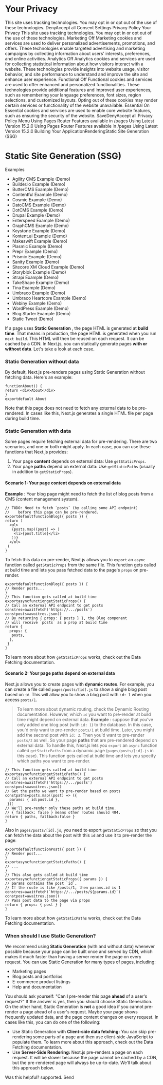 # Your Privacy
This site uses tracking technologies. You may opt in or opt out of the use of these technologies.
DenyAccept all
Consent Settings
Privacy Policy
Your Privacy
This site uses tracking technologies. You may opt in or opt out of the use of these technologies.
Marketing
Off
Marketing cookies and services are used to deliver personalized advertisements, promotions, and offers. These technologies enable targeted advertising and marketing campaigns by collecting information about users' interests, preferences, and online activities. 
Analytics
Off
Analytics cookies and services are used for collecting statistical information about how visitors interact with a website. These technologies provide insights into website usage, visitor behavior, and site performance to understand and improve the site and enhance user experience.
Functional
Off
Functional cookies and services are used to offer enhanced and personalized functionalities. These technologies provide additional features and improved user experiences, such as remembering your language preferences, font sizes, region selections, and customized layouts. Opting out of these cookies may render certain services or functionality of the website unavailable.
Essential
On
Essential cookies and services are used to enable core website features, such as ensuring the security of the website. 
SaveDenyAccept all
Privacy Policy
Menu
Using Pages Router
Features available in /pages
Using Latest Version
15.2.0
Using Pages Router
Features available in /pages
Using Latest Version
15.2.0
Building Your ApplicationRenderingStatic Site Generation (SSG)
# Static Site Generation (SSG)
Examples
  * Agility CMS Example (Demo)
  * Builder.io Example (Demo)
  * ButterCMS Example (Demo)
  * Contentful Example (Demo)
  * Cosmic Example (Demo)
  * DatoCMS Example (Demo)
  * DotCMS Example (Demo)
  * Drupal Example (Demo)
  * Enterspeed Example (Demo)
  * GraphCMS Example (Demo)
  * Keystone Example (Demo)
  * Kontent.ai Example (Demo)
  * Makeswift Example (Demo)
  * Plasmic Example (Demo)
  * Prepr Example (Demo)
  * Prismic Example (Demo)
  * Sanity Example (Demo)
  * Sitecore XM Cloud Example (Demo)
  * Storyblok Example (Demo)
  * Strapi Example (Demo)
  * TakeShape Example (Demo)
  * Tina Example (Demo)
  * Umbraco Example (Demo)
  * Umbraco Heartcore Example (Demo)
  * Webiny Example (Demo)
  * WordPress Example (Demo)
  * Blog Starter Example (Demo)
  * Static Tweet (Demo)


If a page uses **Static Generation** , the page HTML is generated at **build time**. That means in production, the page HTML is generated when you run `next build`. This HTML will then be reused on each request. It can be cached by a CDN.
In Next.js, you can statically generate pages **with or without data**. Let's take a look at each case.
### Static Generation without data
By default, Next.js pre-renders pages using Static Generation without fetching data. Here's an example:
```
functionAbout() {
return <div>About</div>
}
exportdefault About
```

Note that this page does not need to fetch any external data to be pre-rendered. In cases like this, Next.js generates a single HTML file per page during build time.
### Static Generation with data
Some pages require fetching external data for pre-rendering. There are two scenarios, and one or both might apply. In each case, you can use these functions that Next.js provides:
  1. Your page **content** depends on external data: Use `getStaticProps`.
  2. Your page **paths** depend on external data: Use `getStaticPaths` (usually in addition to `getStaticProps`).


#### Scenario 1: Your page content depends on external data
**Example** : Your blog page might need to fetch the list of blog posts from a CMS (content management system).
```
// TODO: Need to fetch `posts` (by calling some API endpoint)
//    before this page can be pre-rendered.
exportdefaultfunctionBlog({ posts }) {
return (
  <ul>
   {posts.map((post) => (
    <li>{post.title}</li>
   ))}
  </ul>
 )
}
```

To fetch this data on pre-render, Next.js allows you to `export` an `async` function called `getStaticProps` from the same file. This function gets called at build time and lets you pass fetched data to the page's `props` on pre-render.
```
exportdefaultfunctionBlog({ posts }) {
// Render posts...
}
// This function gets called at build time
exportasyncfunctiongetStaticProps() {
// Call an external API endpoint to get posts
constres=awaitfetch('https://.../posts')
constposts=awaitres.json()
// By returning { props: { posts } }, the Blog component
// will receive `posts` as a prop at build time
return {
  props: {
   posts,
  },
 }
}
```

To learn more about how `getStaticProps` works, check out the Data Fetching documentation.
#### Scenario 2: Your page paths depend on external data
Next.js allows you to create pages with **dynamic routes**. For example, you can create a file called `pages/posts/[id].js` to show a single blog post based on `id`. This will allow you to show a blog post with `id: 1` when you access `posts/1`.
> To learn more about dynamic routing, check the Dynamic Routing documentation.
However, which `id` you want to pre-render at build time might depend on external data.
**Example** : suppose that you've only added one blog post (with `id: 1`) to the database. In this case, you'd only want to pre-render `posts/1` at build time.
Later, you might add the second post with `id: 2`. Then you'd want to pre-render `posts/2` as well.
So your page **paths** that are pre-rendered depend on external data. To handle this, Next.js lets you `export` an `async` function called `getStaticPaths` from a dynamic page (`pages/posts/[id].js` in this case). This function gets called at build time and lets you specify which paths you want to pre-render.
```
// This function gets called at build time
exportasyncfunctiongetStaticPaths() {
// Call an external API endpoint to get posts
constres=awaitfetch('https://.../posts')
constposts=awaitres.json()
// Get the paths we want to pre-render based on posts
constpaths=posts.map((post) => ({
  params: { id:post.id },
 }))
// We'll pre-render only these paths at build time.
// { fallback: false } means other routes should 404.
return { paths, fallback:false }
}
```

Also in `pages/posts/[id].js`, you need to export `getStaticProps` so that you can fetch the data about the post with this `id` and use it to pre-render the page:
```
exportdefaultfunctionPost({ post }) {
// Render post...
}
exportasyncfunctiongetStaticPaths() {
// ...
}
// This also gets called at build time
exportasyncfunctiongetStaticProps({ params }) {
// params contains the post `id`.
// If the route is like /posts/1, then params.id is 1
constres=awaitfetch(`https://.../posts/${params.id}`)
constpost=awaitres.json()
// Pass post data to the page via props
return { props: { post } }
}
```

To learn more about how `getStaticPaths` works, check out the Data Fetching documentation.
### When should I use Static Generation?
We recommend using **Static Generation** (with and without data) whenever possible because your page can be built once and served by CDN, which makes it much faster than having a server render the page on every request.
You can use Static Generation for many types of pages, including:
  * Marketing pages
  * Blog posts and portfolios
  * E-commerce product listings
  * Help and documentation


You should ask yourself: "Can I pre-render this page **ahead** of a user's request?" If the answer is yes, then you should choose Static Generation.
On the other hand, Static Generation is **not** a good idea if you cannot pre-render a page ahead of a user's request. Maybe your page shows frequently updated data, and the page content changes on every request.
In cases like this, you can do one of the following:
  * Use Static Generation with **Client-side data fetching:** You can skip pre-rendering some parts of a page and then use client-side JavaScript to populate them. To learn more about this approach, check out the Data Fetching documentation.
  * Use **Server-Side Rendering:** Next.js pre-renders a page on each request. It will be slower because the page cannot be cached by a CDN, but the pre-rendered page will always be up-to-date. We'll talk about this approach below.


Was this helpful?
supported.
Send
